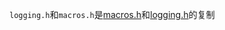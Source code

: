 `logging.h`和`macros.h`是[macros.h](https://github.com/wang-xinyu/tensorrtx/blob/trt10/yolov5/yolov5_trt10/src/macros.h)和[logging.h](https://github.com/wang-xinyu/tensorrtx/blob/trt10/yolov5/yolov5_trt10/src/logging.h)的复制
